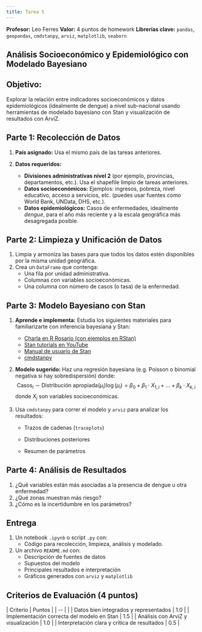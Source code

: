 ```yaml
---
title: Tarea 5
---
```



**Profesor:** Leo Ferres
**Valor:** 4 puntos de homework
**Librerías clave:** `pandas`, `geopandas`, `cmdstanpy`, `arviz`, `matplotlib`, `seaborn`

## **Análisis Socioeconómico y Epidemiológico con Modelado Bayesiano**



## **Objetivo:**

Explorar la relación entre indicadores socioeconómicos y datos epidemiológicos (idealmente de dengue) a nivel sub-nacional usando herramientas de modelado bayesiano con Stan y visualización de resultados con ArviZ.



## **Parte 1: Recolección de Datos**

1. **País asignado:** Usa el mismo país de las tareas anteriores.
2. **Datos requeridos:**

	- **Divisiones administrativas nivel 2** (por ejemplo, provincias, departamentos, etc.). Usa el shapefile limpio de tareas anteriores.
	- **Datos socioeconómicos:** Ejemplos: ingresos, pobreza, nivel educativo, acceso a servicios, etc. (puedes usar fuentes como World Bank, UNData, DHS, etc.).
	- **Datos epidemiológicos:** Casos de enfermedades, idealmente _dengue_, para el año más reciente y a la escala geográfica más desagregada posible.



## **Parte 2: Limpieza y Unificación de Datos**

1. Limpia y armoniza las bases para que todos los datos estén disponibles por la misma unidad geográfica.
2. Crea un `DataFrame` que contenga:
	- Una fila por unidad administrativa.
	- Columnas con variables socioeconómicas.
	- Una columna con número de casos (o tasa) de la enfermedad.


## **Parte 3: Modelo Bayesiano con Stan**

1. **Aprende e implementa:**
	Estudia los siguientes materiales para familiarizarte con inferencia bayesiana y Stan:
	- [Charla en R Rosario (con ejemplos en RStan)](https://www.youtube.com/watch?v=FeUoC7ovevs)
	- [Stan tutorials en YouTube](https://www.youtube.com/playlist?list=PLCrWEzJgSUqwL85xIj1wubGdY15C5Gf7H)
	- [Manual de usuario de Stan](https://mc-stan.org/docs/2_36/stan-users-guide-2_36.pdf)
	- [cmdstanpy](https://mc-stan.org/cmdstanpy/)

2. **Modelo sugerido:**
	Haz una regresión bayesiana (e.g. Poisson o binomial negativa si hay sobredispersión) donde:    $$\text{Casos}_i \sim \text{Distribución apropiada}(\mu_i) \log(\mu_i) = \beta_0 + \beta_1 \cdot X_{1,i} + \ldots + \beta_k \cdot X_{k,i}$$    donde $X_j$ son variables socioeconómicas.

3. Usa `cmdstanpy` para correr el modelo y `arviz` para analizar los resultados:

	- Trazos de cadenas (`traceplots`)

	- Distribuciones posteriores

	- Resumen de parámetros



## **Parte 4: Análisis de Resultados**

1. ¿Qué variables están más asociadas a la presencia de dengue u otra enfermedad?
2. ¿Qué zonas muestran más riesgo?
3. ¿Cómo es la incertidumbre en los parámetros?


## **Entrega**

1. Un notebook `.ipynb` o script `.py` con:
	- Código para recolección, limpieza, análisis y modelado.
2. Un archivo `README.md` con:
	- Descripción de fuentes de datos
	- Supuestos del modelo
	- Principales resultados e interpretación
	- Gráficos generados con `arviz` y `matplotlib`


## **Criterios de Evaluación (4 puntos)**

| Criterio                                     | Puntos |
| -- |  |
| Datos bien integrados y representados        | 1.0    |
| Implementación correcta del modelo en Stan   | 1.5    |
| Análisis con ArviZ y visualización           | 1.0    |
| Interpretación clara y crítica de resultados | 0.5    |

